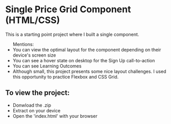 <h1>Single Price Grid Component (HTML/CSS)</h1>

This is a starting point project where I built a single component.

<ul>
  Mentions:
  <li>You can view the optimal layout for the component depending on their device's screen size</li>
  <li>You can see a hover state on desktop for the Sign Up call-to-action</li>
  <li>You can see Learning Outcomes</li>
  <li>Although small, this project presents some nice layout challenges. I used this opportunity to practice Flexbox and CSS Grid.</li>
</ul>

<h2>To view the project:</h2>
<ul>
  <li>Donwload the .zip</li>
  <li>Extract on your device</li>
  <li>Open the 'index.html' with your browser</li>
</ul>


